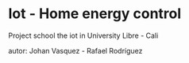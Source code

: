 # Iot - Home energy control

Project school the iot in University Libre - Cali

autor: Johan Vasquez - Rafael Rodríguez
